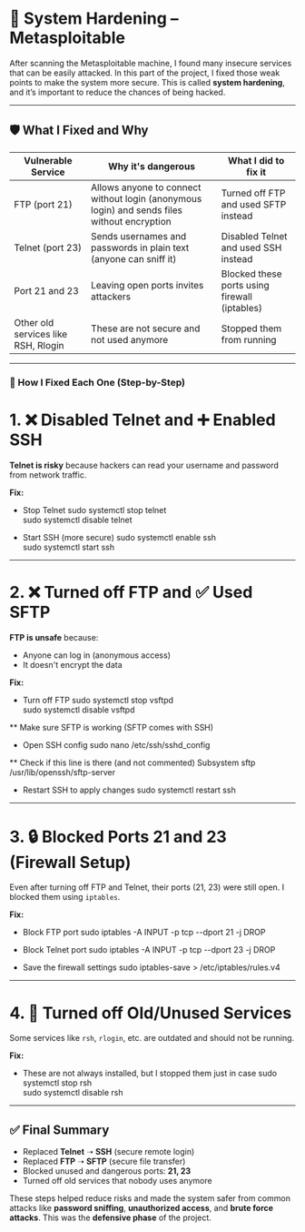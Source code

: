 # 🔐 System Hardening – Metasploitable

After scanning the Metasploitable machine, I found many insecure services that can be easily attacked. In this part of the project, I fixed those weak points to make the system more secure. This is called **system hardening**, and it’s important to reduce the chances of being hacked.

---

## 🛡️ What I Fixed and Why

| Vulnerable Service | Why it's dangerous | What I did to fix it |
|--------------------|--------------------|-----------------------|
| FTP (port 21)      | Allows anyone to connect without login (anonymous login) and sends files without encryption | Turned off FTP and used SFTP instead |
| Telnet (port 23)   | Sends usernames and passwords in plain text (anyone can sniff it) | Disabled Telnet and used SSH instead |
| Port 21 and 23     | Leaving open ports invites attackers | Blocked these ports using firewall (iptables) |
| Other old services like RSH, Rlogin | These are not secure and not used anymore | Stopped them from running |

---

### 🧰 How I Fixed Each One (Step-by-Step)

# 1. ❌ Disabled Telnet and ➕ Enabled SSH

**Telnet is risky** because hackers can read your username and password from network traffic.

**Fix:**
* Stop Telnet
sudo systemctl stop telnet        <br>
sudo systemctl disable telnet

* Start SSH (more secure)
sudo systemctl enable ssh       <br>
sudo systemctl start ssh


---

# 2. ❌ Turned off FTP and ✅ Used SFTP

**FTP is unsafe** because:

* Anyone can log in (anonymous access)
* It doesn't encrypt the data

**Fix:**

* Turn off FTP
sudo systemctl stop vsftpd   <br>
sudo systemctl disable vsftpd

** Make sure SFTP is working (SFTP comes with SSH)
*  Open SSH config
sudo nano /etc/ssh/sshd_config

** Check if this line is there (and not commented)
Subsystem sftp /usr/lib/openssh/sftp-server

*  Restart SSH to apply changes
sudo systemctl restart ssh

---

# 3. 🔒 Blocked Ports 21 and 23 (Firewall Setup)

Even after turning off FTP and Telnet, their ports (21, 23) were still open. I blocked them using `iptables`.

**Fix:**

*  Block FTP port
sudo iptables -A INPUT -p tcp --dport 21 -j DROP

* Block Telnet port
sudo iptables -A INPUT -p tcp --dport 23 -j DROP

*  Save the firewall settings
sudo iptables-save > /etc/iptables/rules.v4

---

# 4. 📴 Turned off Old/Unused Services

Some services like `rsh`, `rlogin`, etc. are outdated and should not be running.

**Fix:**

* These are not always installed, but I stopped them just in case
sudo systemctl stop rsh  <br>
sudo systemctl disable rsh


---

## ✅ Final Summary

* Replaced **Telnet** ➝ **SSH** (secure remote login)
* Replaced **FTP** ➝ **SFTP** (secure file transfer)
* Blocked unused and dangerous ports: **21, 23**
* Turned off old services that nobody uses anymore

These steps helped reduce risks and made the system safer from common attacks like **password sniffing**, **unauthorized access**, and **brute force attacks**. This was the **defensive phase** of the project.
